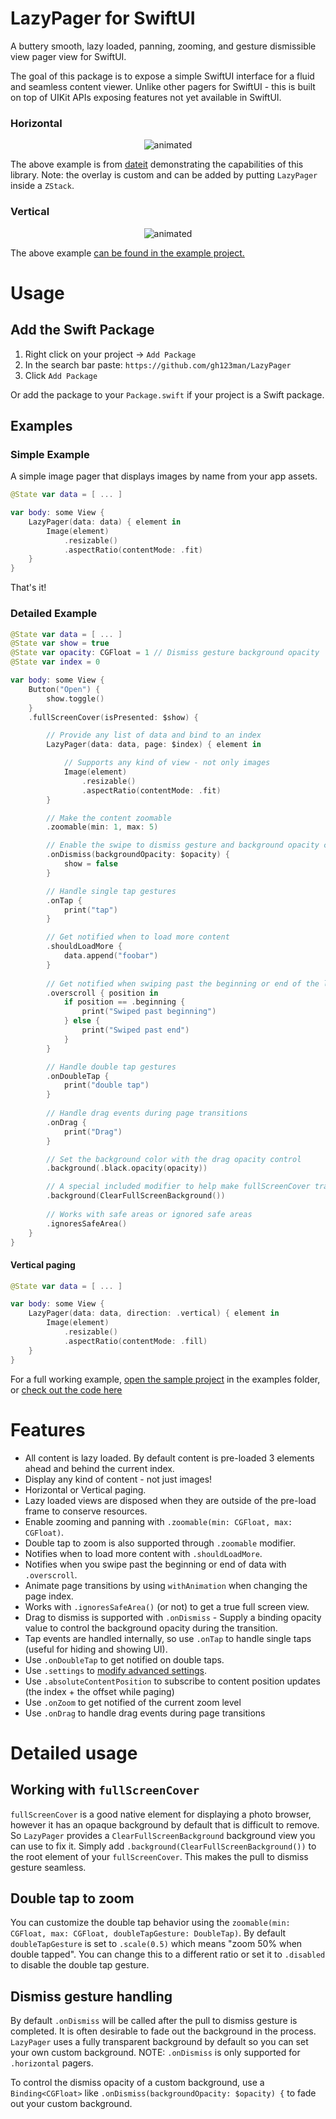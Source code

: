 # LazyPager for SwiftUI

A buttery smooth, lazy loaded, panning, zooming, and gesture dismissible view pager view for SwiftUI. 

The goal of this package is to expose a simple SwiftUI interface for a fluid and seamless content viewer. Unlike other pagers for SwiftUI - this is built on top of UIKit APIs exposing features not yet available in SwiftUI. 

### Horizontal
<p align="center">
  <img src="https://github.com/gh123man/LazyPager/assets/959778/a82da8c3-9d65-4782-8fd7-40cc598e16da" alt="animated" />
</p>

The above example is from [dateit](https://dateit.com/) demonstrating the capabilities of this library. Note: the overlay is custom and can be added by putting `LazyPager` inside a `ZStack`.

### Vertical
<p align="center">
  <img src="https://github.com/user-attachments/assets/21679506-c2ad-491c-8fe8-13fbd2b0aa2a" alt="animated" />
</p>

The above example [can be found in the example project.](https://github.com/gh123man/SwiftUI-LazyPager/blob/master/Examples/LazyPagerExampleApp/VerticalMediaPager.swift)


# Usage

## Add the Swift Package

1. Right click on your project -> `Add Package`
2. In the search bar paste: `https://github.com/gh123man/LazyPager`
3. Click `Add Package`

Or add the package to your `Package.swift` if your project is a Swift package.


## Examples

### Simple Example
A simple image pager that displays images by name from your app assets.

```swift 
@State var data = [ ... ]

var body: some View {
    LazyPager(data: data) { element in
        Image(element)
            .resizable()
            .aspectRatio(contentMode: .fit)
    }
}
```

That's it!

### Detailed Example

```swift 
@State var data = [ ... ]
@State var show = true
@State var opacity: CGFloat = 1 // Dismiss gesture background opacity 
@State var index = 0

var body: some View {
    Button("Open") {
        show.toggle()
    }
    .fullScreenCover(isPresented: $show) {

        // Provide any list of data and bind to an index
        LazyPager(data: data, page: $index) { element in

            // Supports any kind of view - not only images
            Image(element)
                .resizable()
                .aspectRatio(contentMode: .fit)
        }

        // Make the content zoomable
        .zoomable(min: 1, max: 5)

        // Enable the swipe to dismiss gesture and background opacity control
        .onDismiss(backgroundOpacity: $opacity) {
            show = false
        }

        // Handle single tap gestures
        .onTap {
            print("tap")
        }

        // Get notified when to load more content
        .shouldLoadMore {
            data.append("foobar")
        }
        
        // Get notified when swiping past the beginning or end of the list 
        .overscroll { position in
            if position == .beginning {
                print("Swiped past beginning")
            } else {
                print("Swiped past end")
            }
        }

        // Handle double tap gestures
        .onDoubleTap {
            print("double tap")
        }
        
        // Handle drag events during page transitions
        .onDrag {
            print("Drag")
        }

        // Set the background color with the drag opacity control
        .background(.black.opacity(opacity))

        // A special included modifier to help make fullScreenCover transparent
        .background(ClearFullScreenBackground())
        
        // Works with safe areas or ignored safe areas
        .ignoresSafeArea()
    }
}
```

#### Vertical paging

```swift 
@State var data = [ ... ]

var body: some View {
    LazyPager(data: data, direction: .vertical) { element in
        Image(element)
            .resizable()
            .aspectRatio(contentMode: .fill)
    }
}
```

For a full working example, [open the sample project](https://github.com/gh123man/LazyPager/tree/master/Examples) in the examples folder, or [check out the code here](https://github.com/gh123man/SwiftUI-LazyPager/blob/master/Examples/LazyPagerExampleApp/FullTestView.swift)

# Features

- All content is lazy loaded. By default content is pre-loaded 3 elements ahead and behind the current index. 
- Display any kind of content - not just images! 
- Horizontal or Vertical paging.
- Lazy loaded views are disposed when they are outside of the pre-load frame to conserve resources. 
- Enable zooming and panning with `.zoomable(min: CGFloat, max: CGFloat)`.
- Double tap to zoom is also supported through `.zoomable` modifier.
- Notifies when to load more content with `.shouldLoadMore`.
- Notifies when you swipe past the beginning or end of data with `.overscroll`.
- Animate page transitions by using `withAnimation` when changing the page index. 
- Works with `.ignoresSafeArea()` (or not) to get a true full screen view.
- Drag to dismiss is supported with `.onDismiss` - Supply a binding opacity value to control the background opacity during the transition. 
- Tap events are handled internally, so use `.onTap` to handle single taps (useful for hiding and showing UI).
- Use `.onDoubleTap` to get notified on double taps.
- Use `.settings` to [modify advanced settings](https://github.com/gh123man/SwiftUI-LazyPager/blob/master/Sources/LazyPager/LazyPager.swift#L73).
- Use `.absoluteContentPosition` to subscribe to content position updates (the index + the offset while paging)
- Use `.onZoom` to get notified of the current zoom level
- Use `.onDrag` to handle drag events during page transitions

# Detailed usage

## Working with `fullScreenCover`

`fullScreenCover` is a good native element for displaying a photo browser, however it has an opaque background by default that is difficult to remove. So `LazyPager` provides a `ClearFullScreenBackground` background view you can use to fix it. Simply add `.background(ClearFullScreenBackground())` to the root element of your `fullScreenCover`. This makes the pull to dismiss gesture seamless. 

## Double tap to zoom
You can customize the double tap behavior using the `zoomable(min: CGFloat, max: CGFloat, doubleTapGesture: DoubleTap)`. By default `doubleTapGesture` is set to `.scale(0.5)` which means "zoom 50% when double tapped". You can change this to a different ratio or set it to `.disabled` to disable the double tap gesture. 

## Dismiss gesture handling 
By default `.onDismiss` will be called after the pull to dismiss gesture is completed. It is often desirable to fade out the background in the process. `LazyPager` uses a fully transparent background by default so you can set your own custom background. NOTE: `.onDismiss` is only supported for `.horizontal` pagers.

To control the dismiss opacity of a custom background, use a `Binding<CGFloat>` like `.onDismiss(backgroundOpacity: $opacity) {` to fade out your custom background.
